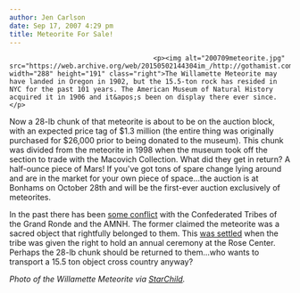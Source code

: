 ```yaml
---
author: Jen Carlson
date: Sep 17, 2007 4:29 pm
title: Meteorite For Sale!
---
```


	
										<p><img alt="200709meteorite.jpg" src="https://web.archive.org/web/20150502144304im_/http://gothamist.com/attachments/arts_jen/200709meteorite.jpg" width="288" height="191" class="right">The Willamette Meteorite may have landed in Oregon in 1902, but the 15.5-ton rock has resided in NYC for the past 101 years. The American Museum of Natural History acquired it in 1906 and it&apos;s been on display there ever since. </p>

<p>Now a 28-lb chunk of that meteorite is about to be on the auction block, with an expected price tag of $1.3 million (the entire thing was originally purchased for $26,000 prior to being donated to the museum). This chunk was divided from the meteorite in 1998 when the museum took off the section to trade with the Macovich Collection. What did they get in return? A half-ounce piece of Mars! If you&apos;ve got tons of spare change lying around and are in the market for your own piece of space...the auction is at Bonhams on October 28th and will be the first-ever auction exclusively of meteorites.</p>

<p>In the past there has been <a href="https://web.archive.org/web/20150502144304/http://cityroom.blogs.nytimes.com/2007/09/14/native-american-tribe-alarmed-by-auction-of-a-meteorite-fragment/">some conflict</a> with the Confederated Tribes of the Grand Ronde and the AMNH. The former claimed the meteorite was a sacred object that rightfully belonged to them. This <a href="https://web.archive.org/web/20150502144304/http://www.amnh.org/rose/meteorite_agreement.html">was settled</a> when the tribe was given the right to hold an annual ceremony at the Rose Center. Perhaps the 28-lb chunk should be returned to them...who wants to transport a 15.5 ton object cross country anyway?</p>

<p><em>Photo of the Willamette Meteorite via <a href="https://web.archive.org/web/20150502144304/http://starchild.gsfc.nasa.gov/docs/StarChild/solar_system_level2/meteoroids.html">StarChild</a>. </em></p>					
										
									
				